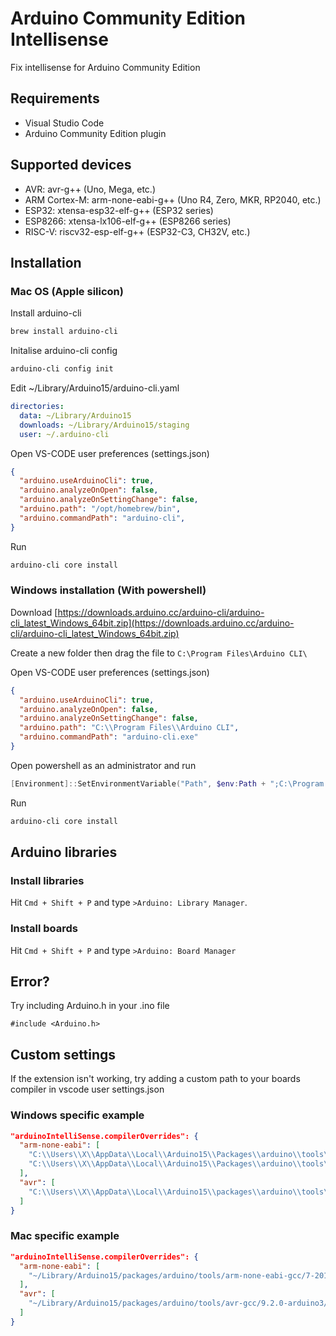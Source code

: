 # Arduino Community Edition Intellisense
Fix intellisense for Arduino Community Edition

## Requirements
- Visual Studio Code
- Arduino Community Edition plugin

## Supported devices

- AVR: avr-g++ (Uno, Mega, etc.)
- ARM Cortex-M: arm-none-eabi-g++ (Uno R4, Zero, MKR, RP2040, etc.)
- ESP32: xtensa-esp32-elf-g++ (ESP32 series)
- ESP8266: xtensa-lx106-elf-g++ (ESP8266 series) 
- RISC-V: riscv32-esp-elf-g++ (ESP32-C3, CH32V, etc.)

## Installation

### Mac OS (Apple silicon)

Install arduino-cli

```bash
brew install arduino-cli
```

Initalise arduino-cli config

```bash
arduino-cli config init
```

Edit ~/Library/Arduino15/arduino-cli.yaml

```yaml
directories:
  data: ~/Library/Arduino15
  downloads: ~/Library/Arduino15/staging
  user: ~/.arduino-cli
```

Open VS-CODE user preferences (settings.json)

```json
{
  "arduino.useArduinoCli": true,
  "arduino.analyzeOnOpen": false,
  "arduino.analyzeOnSettingChange": false,
  "arduino.path": "/opt/homebrew/bin",
  "arduino.commandPath": "arduino-cli",
}
```

Run 

```bash
arduino-cli core install
```

### Windows installation (With powershell)

Download [https://downloads.arduino.cc/arduino-cli/arduino-cli_latest_Windows_64bit.zip](https://downloads.arduino.cc/arduino-cli/arduino-cli_latest_Windows_64bit.zip)

Create a new folder then drag the file to `C:\Program Files\Arduino CLI\`

Open VS-CODE user preferences (settings.json)

```json
{
  "arduino.useArduinoCli": true,
  "arduino.analyzeOnOpen": false,
  "arduino.analyzeOnSettingChange": false,
  "arduino.path": "C:\\Program Files\\Arduino CLI",
  "arduino.commandPath": "arduino-cli.exe"
}
```

Open powershell as an administrator and run 

```powershell
[Environment]::SetEnvironmentVariable("Path", $env:Path + ";C:\Program Files\Arduino CLI", "Machine")
```

Run

```bash
arduino-cli core install
```

## Arduino libraries

### Install libraries

Hit `Cmd + Shift + P` and type `>Arduino: Library Manager`.

### Install boards

Hit `Cmd + Shift + P` and type `>Arduino: Board Manager`

## Error?

Try including Arduino.h in your .ino file

`#include <Arduino.h>`

## Custom settings

If the extension isn't working, try adding a custom path to your boards compiler in vscode user settings.json

### Windows specific example

```json
"arduinoIntelliSense.compilerOverrides": {
  "arm-none-eabi": [
    "C:\\Users\\X\\AppData\\Local\\Arduino15\\Packages\\arduino\\tools\\arm-none-eabi-gcc\\7-2017q4\\lib\\gcc\\arm-none-eabi\\7.2.1\\include",
    "C:\\Users\\X\\AppData\\Local\\Arduino15\\Packages\\arduino\\tools\\arm-none-eabi-gcc\\7-2017q4\\arm-none-eabi\\include"
  ],
  "avr": [
    "C:\\Users\\X\\AppData\\Local\\Arduino15\\packages\\arduino\\tools\\avr-gcc\\9.2.0-arduino3\\avr\\include"
  ]
}
```

### Mac specific example

```json
"arduinoIntelliSense.compilerOverrides": {
  "arm-none-eabi": [
    "~/Library/Arduino15/packages/arduino/tools/arm-none-eabi-gcc/7-2017q4/lib/gcc/arm-none-eabi/7.2.1/include"
  ],
  "avr": [
    "~/Library/Arduino15/packages/arduino/tools/avr-gcc/9.2.0-arduino3/avr/include"
  ]
}
```